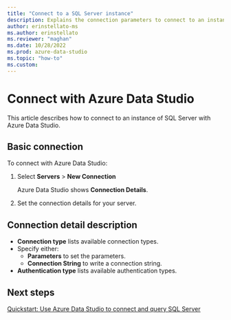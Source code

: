 ```yaml
---
title: "Connect to a SQL Server instance"
description: Explains the connection parameters to connect to an instance of SQL Server with Azure Data Studio. Includes details about how to secure and encrypt connections.
author: erinstellato-ms
ms.author: erinstellato
ms.reviewer: "maghan"
ms.date: 10/28/2022
ms.prod: azure-data-studio
ms.topic: "how-to"
ms.custom:
---
```


# Connect with Azure Data Studio

This article describes how to connect to an instance of SQL Server with Azure Data Studio.

## Basic connection

To connect with Azure Data Studio:

1. Select **Servers** > **New Connection**

   Azure Data Studio shows **Connection Details**.

1. Set the connection details for your server.

## Connection detail description

- **Connection type** lists available connection types.
- Specify either:
  - **Parameters** to set the parameters.
  - **Connection String** to write a connection string.
- **Authentication type** lists available authentication types.

## Next steps

[Quickstart: Use Azure Data Studio to connect and query SQL Server](quickstart-sql-server.md)